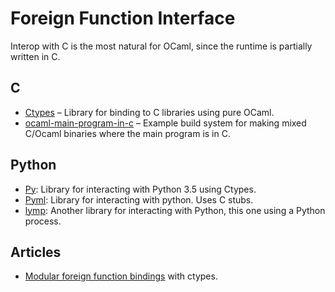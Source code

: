# Foreign Function Interface

Interop with C is the most natural for OCaml, since the runtime is partially written in C.

## C

* [Ctypes](https://github.com/ocamllabs/ocaml-ctypes) – Library for binding to C libraries using pure OCaml.
* [ocaml-main-program-in-c](https://github.com/johnwhitington/ocaml-main-program-in-c) – Example build system for making mixed C/Ocaml binaries where the main program is in C.

## Python

* [Py](https://github.com/zshipko/ocaml-py): Library for interacting with Python 3.5 using Ctypes.
* [Pyml](https://github.com/thierry-martinez/pyml): Library for interacting with python. Uses C stubs.
* [lymp](https://github.com/dbousque/lymp): Another library for interacting with Python, this one using a Python process.

## Articles

* [Modular foreign function bindings](http://openmirage.org/blog/modular-foreign-function-bindings) with ctypes.
